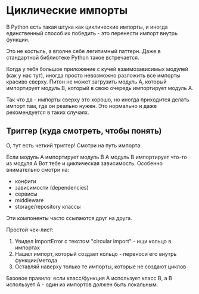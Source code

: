 # Циклические импорты

В Python есть такая штука как циклические импорты, и иногда единственный способ их победить - это перенести импорт внутрь функции.

Это не костыль, а вполне себе легитимный паттерн. Даже в стандартной библиотеке Python такое встречается.

Когда у тебя большое приложение с кучей взаимозависимых модулей (как у нас тут), иногда просто невозможно разложить все импорты красиво сверху. Питон не может загрузить модуль А, который импортирует модуль B, который в свою очередь импортирует модуль А.

Так что да - импорты сверху это хорошо, но иногда приходится делать импорт там, где он реально нужен. Это нормально и даже рекомендуется в таких случаях.

## Триггер (куда смотреть, чтобы понять)
О, тут есть четкий триггер! Смотри на путь импорта:

Если модуль А импортирует модуль B
А модуль B импортирует что-то из модуля A
Вот тебе и циклическая зависимость. 
Особенно внимательно смотри на:

- конфиги
- зависимости (dependencies)
- сервисы
- middleware
- storage/repository классы

Эти компоненты часто ссылаются друг на друга.

Простой чек-лист:

1. Увидел ImportError с текстом "circular import" - ищи кольцо в импортах
2. Нашел импорт, который создает кольцо - переноси его внутрь функции/метода
3. Оставляй наверху только те импорты, которые не создают циклов

Базовое правило: если класс/функция А использует класс B, а B использует A - один из импортов должен быть локальным.